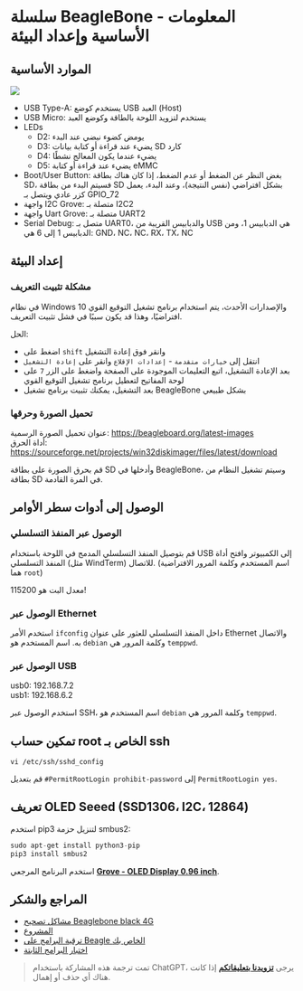 # سلسلة BeagleBone - المعلومات الأساسية وإعداد البيئة

## الموارد الأساسية

![](https://f004.backblazeb2.com/file/wiki-media/img/20211008090724.png)

- USB Type-A: يستخدم كوضع USB العبد (Host)
- USB Micro: يستخدم لتزويد اللوحة بالطاقة وكوضع العبد
- LEDs
  - D2: يومض كضوء نبضي عند البدء
  - D3: يضيء عند قراءة أو كتابة بيانات SD كارد
  - D4: يضيء عندما يكون المعالج نشطًا
  - D5: يضيء عند قراءة أو كتابة eMMC
- Boot/User Button: بغض النظر عن الضغط أو عدم الضغط، إذا كان هناك بطاقة SD، فسيتم البدء من بطاقة SD بشكل افتراضي (نفس النتيجة)، وعند البدء، يعمل كزر عادي ويتصل بـ GPIO_72
- واجهة I2C Grove: متصلة بـ I2C2
- واجهة Uart Grove: متصلة بـ UART2
- Serial Debug: متصل بـ UART0، والدبابيس القريبة من USB هي الدبابيس 1، ومن الدبابيس 1 إلى 6 هي: GND، NC، NC، RX، TX، NC

## إعداد البيئة

### مشكلة تثبيت التعريف

في نظام Windows 10 والإصدارات الأحدث، يتم استخدام برنامج تشغيل التوقيع القوي افتراضيًا، وهذا قد يكون سببًا في فشل تثبيت التعريف.

الحل:

- اضغط على `shift` وانقر فوق إعادة التشغيل
- انتقل إلى `خيارات متقدمة` - `إعدادات الإقلاع` وانقر على `إعادة التشغيل`
- بعد الإعادة التشغيل، اتبع التعليمات الموجودة على الصفحة واضغط على الزر `7` على لوحة المفاتيح لتعطيل برنامج تشغيل التوقيع القوي
- بعد التشغيل، يمكنك تثبيت برنامج تشغيل BeagleBone بشكل طبيعي

### تحميل الصورة وحرقها

عنوان تحميل الصورة الرسمية: https://beagleboard.org/latest-images  
أداة الحرق: https://sourceforge.net/projects/win32diskimager/files/latest/download

قم بحرق الصورة على بطاقة SD وأدخلها في BeagleBone، وسيتم تشغيل النظام من بطاقة SD في المرة القادمة.

## الوصول إلى أدوات سطر الأوامر

### الوصول عبر المنفذ التسلسلي

قم بتوصيل المنفذ التسلسلي المدمج في اللوحة باستخدام USB إلى الكمبيوتر وافتح أداة المنفذ التسلسلي (مثل WindTerm) للاتصال. (اسم المستخدم وكلمة المرور الافتراضية هما `root`)

معدل البت هو 115200!

### الوصول عبر Ethernet

استخدم الأمر `ifconfig` داخل المنفذ التسلسلي للعثور على عنوان Ethernet والاتصال به. اسم المستخدم هو `debian` وكلمة المرور هي `temppwd`.

### الوصول عبر USB

usb0: 192.168.7.2  
usb1: 192.168.6.2

استخدم الوصول عبر SSH، اسم المستخدم هو `debian` وكلمة المرور هي `temppwd`.

## تمكين حساب root الخاص بـ ssh

```shell
vi /etc/ssh/sshd_config
```

قم بتعديل `#PermitRootLogin prohibit-password` إلى `PermitRootLogin yes`.

## تعريف OLED Seeed (SSD1306، I2C، 12864)

استخدم pip3 لتنزيل حزمة smbus2:

```py
sudo apt-get install python3-pip
pip3 install smbus2
```

استخدم البرنامج المرجعي [**Grove - OLED Display 0.96 inch**](https://wiki.seeedstudio.com/Grove-OLED_Display_0.96inch/#play-with-beaglebone-green).

## المراجع والشكر

- [مشاكل تصحيح Beaglebone black 4G](https://blog.csdn.net/qq_32543253/article/details/53536266)
- [المشروع](https://beagleboard.org/p)
- [ترقية البرامج على Beagle الخاص بك](https://beagleboard.org/upgrade#connect)
- [اختبار البرامج الثابتة](http://plm.seeedstudio.com.cn:9002/Windchill/app/#ptc1/tcomp/infoPage?oid=VR%3Awt.doc.WTDocument%3A30844361&u8=1)

> تمت ترجمة هذه المشاركة باستخدام ChatGPT، يرجى [**تزويدنا بتعليقاتكم**](https://github.com/linyuxuanlin/Wiki_MkDocs/issues/new) إذا كانت هناك أي حذف أو إهمال.